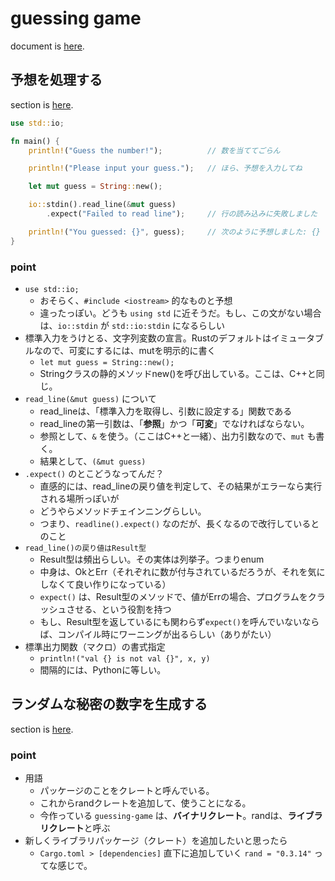 # guessing game

document is [here](https://doc.rust-jp.rs/book-ja/ch02-00-guessing-game-tutorial.html).

## 予想を処理する

section is [here](https://doc.rust-jp.rs/book-ja/ch02-00-guessing-game-tutorial.html#%E4%BA%88%E6%83%B3%E3%82%92%E5%87%A6%E7%90%86%E3%81%99%E3%82%8B).

```rust
use std::io;

fn main() {
    println!("Guess the number!");          // 数を当ててごらん

    println!("Please input your guess.");   // ほら、予想を入力してね

    let mut guess = String::new();

    io::stdin().read_line(&mut guess)
        .expect("Failed to read line");     // 行の読み込みに失敗しました

    println!("You guessed: {}", guess);     // 次のように予想しました: {}
}
```

### point

- `use std::io;`
  - おそらく、`#include <iostream>` 的なものと予想
  - 違ったっぽい。どうも `using std` に近そうだ。もし、この文がない場合は、`io::stdin` が `std::io:stdin` になるらしい
- 標準入力をうけとる、文字列変数の宣言。Rustのデフォルトはイミュータブルなので、可変にするには、mutを明示的に書く
  - `let mut guess = String::new();`
  - Stringクラスの静的メソッドnew()を呼び出している。ここは、C++と同じ。
- `read_line(&mut guess)` について
  - read_lineは、「標準入力を取得し、引数に設定する」関数である
  - read_lineの第一引数は、「**参照**」かつ「**可変**」でなければならない。
  - 参照として、`&` を使う。（ここはC++と一緒）、出力引数なので、`mut` も書く。
  - 結果として、`(&mut guess)`
- `.expect()` のとこどうなってんだ？
  - 直感的には、read_lineの戻り値を判定して、その結果がエラーなら実行される場所っぽいが
  - どうやらメソッドチェインニングらしい。
  - つまり、`readline().expect()` なのだが、長くなるので改行しているとのこと
- `read_line()の戻り値はResult型`
  - Result型は頻出らしい。その実体は列挙子。つまりenum
  - 中身は、OkとErr（それぞれに数が付与されているだろうが、それを気にしなくて良い作りになっている）
  - `expect()` は、Result型のメソッドで、値がErrの場合、プログラムをクラッシュさせる、という役割を持つ
  - もし、Result型を返しているにも関わらず`expect()`を呼んでいないならば、コンパイル時にワーニングが出るらしい（ありがたい）
- 標準出力関数（マクロ）の書式指定
  - `println!("val {} is not val {}", x, y)`
  - 間隔的には、Pythonに等しい。


## ランダムな秘密の数字を生成する

section is [here](https://doc.rust-jp.rs/book-ja/ch02-00-guessing-game-tutorial.html#%E7%A7%98%E5%AF%86%E3%81%AE%E6%95%B0%E5%AD%97%E3%82%92%E7%94%9F%E6%88%90%E3%81%99%E3%82%8B).



### point

- 用語
  - パッケージのことをクレートと呼んでいる。
  - これからrandクレートを追加して、使うことになる。
  - 今作っている `guessing-game` は、**バイナリクレート**。randは、**ライブラリクレート**と呼ぶ
- 新しくライブラリパッケージ（クレート）を追加したいと思ったら
  - `Cargo.toml > [dependencies]` 直下に追加していく `rand = "0.3.14"` ってな感じで。
